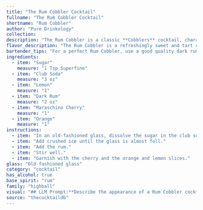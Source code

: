 ```yaml
---
title: "The Rum Cobbler Cocktail"
fullname: "The Rum Cobbler Cocktail"
shortname: "Rum Cobbler"
author: "Pure Drinkology"
collection:
description: "The Rum Cobbler is a classic **Cobblers** cocktail, characterized by its refreshing, fruity nature.  Originating in the 19th century, its name likely refers to the cobbled ice used in its preparation.  The sweet, citrusy flavors of the Rum Cobbler are a perfect summer drink. "
flavor_description: "The Rum Cobbler is a refreshingly sweet and tart cocktail.  Dark rum's warm, caramel notes are balanced by the bright acidity of lemon and the subtle sweetness of sugar.  The club soda provides a bubbly, effervescent texture while the maraschino cherry and orange add a touch of playful sweetness and citrusy aroma.  It's a perfect summer drink, both easy to sip and enjoy. "
bartender_tips: "For a perfect Rum Cobbler, use a good quality dark rum, and freshly squeezed lemon juice. Muddle the sugar with the lemon to release its oils and create a fragrant base. Chill the glass beforehand and top with ice and club soda, ensuring a gentle pour to avoid over-carbonation. Garnish with a maraschino cherry and a twist of orange peel, allowing the oils to release their scent. "
ingredients:
  - item: "Sugar"
    measure: "1 Tsp Superfine"
  - item: "Club Soda"
    measure: "3 oz"
  - item: "Lemon"
    measure: "1"
  - item: "Dark Rum"
    measure: "2 oz"
  - item: "Maraschino Cherry"
    measure: "1"
  - item: "Orange"
    measure: "1"
instructions:
  - item: "In an old-fashioned glass, dissolve the sugar in the club soda."
  - item: "Add crushed ice until the glass is almost full."
  - item: "Add the rum."
  - item: "Stir well."
  - item: "Garnish with the cherry and the orange and lemon slices."
glass: "Old-fashioned glass"
category: "cocktail"
has_alcohol: true
base_spirit: "rum"
family: "highball"
visual: "## LLM Prompt:**Describe the appearance of a Rum Cobbler cocktail. Imagine you are looking at a glass filled with this drink on a sunny afternoon. ****Focus on the following elements:*** **Color:** What is the dominant color of the drink? Are there any layers or gradients?* **Clarity:** Is the drink clear, cloudy, or opaque?* **Texture:** Does the drink appear thick, thin, or frothy? * **Garnish:** How is the cherry and orange slice positioned in the glass? What effect does it have on the overall appearance? * **Ice:** Is there ice in the glass? If so, what kind?* **Glassware:** What type of glass is the drink served in? How does the glass shape affect the overall look?* **Overall impression:** What is the overall feeling you get when looking at this drink? Is it refreshing, inviting, elegant, or something else? **Use vivid and descriptive language to capture the visual appeal of the Rum Cobbler.** "
source: "thecocktaildb"
---
```


